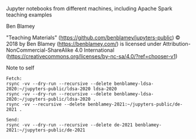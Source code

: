 Jupyter notebooks from different machines, including Apache Spark teaching examples

Ben Blamey

"Teaching Materials" (https://github.com/benblamey/jupyters-public) © 2018 by Ben Blamey (https://benblamey.com/) is licensed under Attribution-NonCommercial-ShareAlike 4.0   International (https://creativecommons.org/licenses/by-nc-sa/4.0/?ref=chooser-v1)





Note to self

```
Fetch:
rsync -vv --dry-run --recursive --delete benblamey-ldsa-2020:~/jupyters-public/ldsa-2020 ldsa-2020
rsync -vv --dry-run --recursive --delete benblamey-ldsa-2020:~/jupyters-public/ldsa-2020 .
rsync -vv --recursive --delete benblamey-2021:~/jupyters-public/de-2021 .

Send:
rsync -vv --dry-run --recursive --delete de-2021 benblamey-2021:~/jupyters-public/de-2021
```
